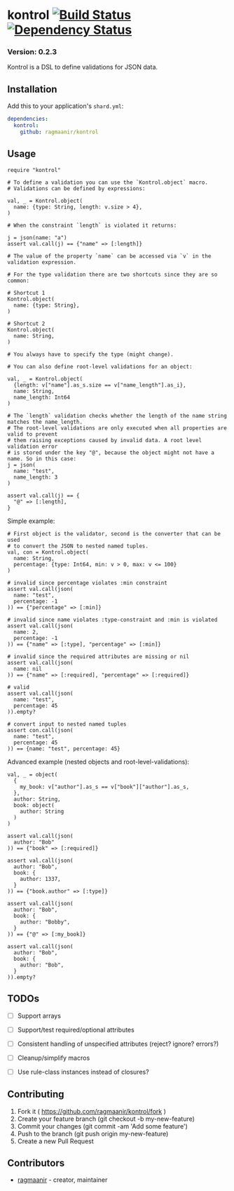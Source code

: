 # kontrol [![Build Status](https://travis-ci.org/Ragmaanir/kontrol.svg?branch=master)](https://travis-ci.org/Ragmaanir/kontrol)[![Dependency Status](https://shards.rocks/badge/github/ragmaanir/kontrol/status.svg)](https://shards.rocks/github/ragmaanir/kontrol)

### Version: 0.2.3

Kontrol is a DSL to define validations for JSON data.

## Installation

Add this to your application's `shard.yml`:

```yaml
dependencies:
  kontrol:
    github: ragmaanir/kontrol
```

## Usage

```crystal
require "kontrol"
```

```crystal
# To define a validation you can use the `Kontrol.object` macro.
# Validations can be defined by expressions:

val, _ = Kontrol.object(
  name: {type: String, length: v.size > 4},
)

# When the constraint `length` is violated it returns:

j = json(name: "a")
assert val.call(j) == {"name" => [:length]}

# The value of the property `name` can be accessed via `v` in the validation expression.

# For the type validation there are two shortcuts since they are so common:

# Shortcut 1
Kontrol.object(
  name: {type: String},
)

# Shortcut 2
Kontrol.object(
  name: String,
)

# You always have to specify the type (might change).

# You can also define root-level validations for an object:

val, _ = Kontrol.object(
  {length: v["name"].as_s.size == v["name_length"].as_i},
  name: String,
  name_length: Int64
)

# The `length` validation checks whether the length of the name string matches the name_length.
# The root-level validations are only executed when all properties are valid to prevent
# them raising exceptions caused by invalid data. A root level validation error
# is stored under the key "@", because the object might not have a name. So in this case:
j = json(
  name: "test",
  name_length: 3
)

assert val.call(j) == {
  "@" => [:length],
}

```

Simple example:

```crystal
# First object is the validator, second is the converter that can be used
# to convert the JSON to nested named tuples.
val, con = Kontrol.object(
  name: String,
  percentage: {type: Int64, min: v > 0, max: v <= 100}
)

# invalid since percentage violates :min constraint
assert val.call(json(
  name: "test",
  percentage: -1
)) == {"percentage" => [:min]}

# invalid since name violates :type-constraint and :min is violated
assert val.call(json(
  name: 2,
  percentage: -1
)) == {"name" => [:type], "percentage" => [:min]}

# invalid since the required attributes are missing or nil
assert val.call(json(
  name: nil
)) == {"name" => [:required], "percentage" => [:required]}

# valid
assert val.call(json(
  name: "test",
  percentage: 45
)).empty?

# convert input to nested named tuples
assert con.call(json(
  name: "test",
  percentage: 45
)) == {name: "test", percentage: 45}

```

Advanced example (nested objects and root-level-validations):

```crystal
val, _ = object(
  {
    my_book: v["author"].as_s == v["book"]["author"].as_s,
  },
  author: String,
  book: object(
    author: String
  )
)

assert val.call(json(
  author: "Bob"
)) == {"book" => [:required]}

assert val.call(json(
  author: "Bob",
  book: {
    author: 1337,
  }
)) == {"book.author" => [:type]}

assert val.call(json(
  author: "Bob",
  book: {
    author: "Bobby",
  }
)) == {"@" => [:my_book]}

assert val.call(json(
  author: "Bob",
  book: {
    author: "Bob",
  }
)).empty?

```

## TODOs

- [ ] Support arrays
- [ ] Support/test required/optional attributes
- [ ] Consistent handling of unspecified attributes (reject? ignore? errors?)
- [ ] Cleanup/simplify macros
- [ ] Use rule-class instances instead of closures?


## Contributing

1. Fork it ( https://github.com/ragmaanir/kontrol/fork )
2. Create your feature branch (git checkout -b my-new-feature)
3. Commit your changes (git commit -am 'Add some feature')
4. Push to the branch (git push origin my-new-feature)
5. Create a new Pull Request

## Contributors

- [ragmaanir](https://github.com/ragmaanir) - creator, maintainer
